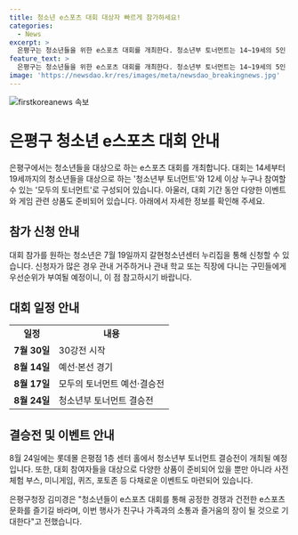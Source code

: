 ```yaml
---
title: 청소년 e스포츠 대회 대상자 빠르게 참가하세요!
categories:
  - News
excerpt: >
  은평구는 청소년들을 위한 e스포츠 대회를 개최한다. 청소년부 토너먼트는 14~19세의 5인 1팀이 참가할 수 있고, 모두의 토너먼트는 12세 이상 누구나 참여 가능하다. 롯데몰 은평점에서 8월 24일에 결승전이 열리며, 대회 참가는 7월 19일까지 신청 가능하다. 대회 기간 동안 다양한 현장 이벤트와 상품이 제공되며, 김미경 은평구청장은 건전한 e스포츠 문화를 지향한다. (150자)
feature_text: >
  은평구는 청소년들을 위한 e스포츠 대회를 개최한다. 청소년부 토너먼트는 14~19세의 5인 1팀이 참가할 수 있고, 모두의 토너먼트는 12세 이상 누구나 참여 가능하다. 롯데몰 은평점에서 8월 24일에 결승전이 열리며, 대회 참가는 7월 19일까지 신청 가능하다. 대회 기간 동안 다양한 현장 이벤트와 상품이 제공되며, 김미경 은평구청장은 건전한 e스포츠 문화를 지향한다. (150자)
image: 'https://newsdao.kr/res/images/meta/newsdao_breakingnews.jpg'
---
```


<p><img src="https://newsdao.kr/res/images/meta/newsdao_breakingnews.jpg" alt="firstkoreanews 속보" /></p>

<h1>은평구 청소년 e스포츠 대회 안내</h1>

<p data-ke-size="size16">은평구에서는 청소년들을 대상으로 하는 e스포츠 대회를 개최합니다. 대회는 14세부터 19세까지의 청소년들을 대상으로 하는 '청소년부 토너먼트'와 12세 이상 누구나 참여할 수 있는 '모두의 토너먼트'로 구성되어 있습니다. 아울러, 대회 기간 동안 다양한 이벤트와 게임 관련 상품도 준비되어 있습니다. 아래에서 자세한 정보를 확인해 주세요.</p>

<h2 data-ke-size="size26">참가 신청 안내</h2>

<p data-ke-size="size16">대회 참가를 원하는 청소년은 7월 19일까지 갈현청소년센터 누리집을 통해 신청할 수 있습니다. 신청자가 많은 경우 관내 거주하거나 관내 학교 또는 직장에 다니는 구민들에게 우선순위가 부여될 예정이니, 이 점 참고하시기 바랍니다.</p>

<h2 data-ke-size="size26">대회 일정 안내</h2>

<table>
  <tr>
    <td style="text-align: center; height: 17px;"><b>일정</b></td>
    <td style="text-align: center; height: 17px;"><b>내용</b></td>
  </tr>
  <tr>
    <td style="text-align: center; height: 17px;"><b>7월 30일</b></td>
    <td>30강전 시작</td>
  </tr>
  <tr>
    <td style="text-align: center; height: 17px;"><b>8월 14일</b></td>
    <td>예선·본선 경기</td>
  </tr>
  <tr>
    <td style="text-align: center; height: 17px;"><b>8월 17일</b></td>
    <td>모두의 토너먼트 예선·결승전</td>
  </tr>
  <tr>
    <td style="text-align: center; height: 17px;"><b>8월 24일</b></td>
    <td>청소년부 토너먼트 결승전</td>
  </tr>
</table>

<h2 data-ke-size="size26">결승전 및 이벤트 안내</h2>

<p data-ke-size="size16">8월 24일에는 롯데몰 은평점 1층 센터 홀에서 청소년부 토너먼트 결승전이 개최될 예정입니다. 또한, 대회 참여자들을 대상으로 다양한 상품이 준비되어 있을 뿐만 아니라 사전 체험 부스, 미니게임, 퀴즈, 포토존 등 다채로운 이벤트도 마련되어 있습니다.</p>

<p data-ke-size="size16">은평구청장 김미경은 "청소년들이 e스포츠 대회를 통해 공정한 경쟁과 건전한 e스포츠 문화를 즐기길 바라며, 이번 행사가 친구나 가족과의 소통과 즐거움의 장이 될 것으로 기대한다"고 전했습니다.</p>

